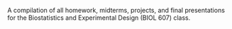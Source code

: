 A compilation of all homework, midterms, projects, and final presentations for the Biostatistics and Experimental Design (BIOL 607) class. 
